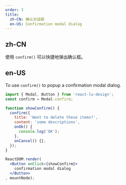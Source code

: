 ```yaml
---
order: 3
title:
  zh-CN: 确认对话框
  en-US: Confirmation modal dialog
---
```


## zh-CN

使用 `confirm()` 可以快捷地弹出确认框。

## en-US

To use `confirm()` to popup a confirmation modal dialog.

````jsx
import { Modal, Button } from 'react-lu-design';
const confirm = Modal.confirm;

function showConfirm() {
  confirm({
    title: 'Want to delete these items?',
    content: 'some descriptions',
    onOk() {
      console.log('OK');
    },
    onCancel() {},
  });
}

ReactDOM.render(
  <Button onClick={showConfirm}>
    confirmation modal dialog
  </Button>
, mountNode);
````
